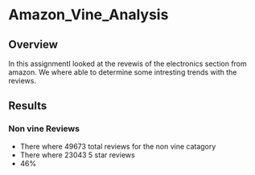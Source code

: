 # Amazon_Vine_Analysis

## Overview
In this assignmentI looked at the revewis of the electronics section from amazon. We where able to determine some intresting trends with the reviews.

## Results

### Non vine Reviews
- There where 49673 total reviews for the non vine catagory
- There where 23043 5 star reviews
- 46%
